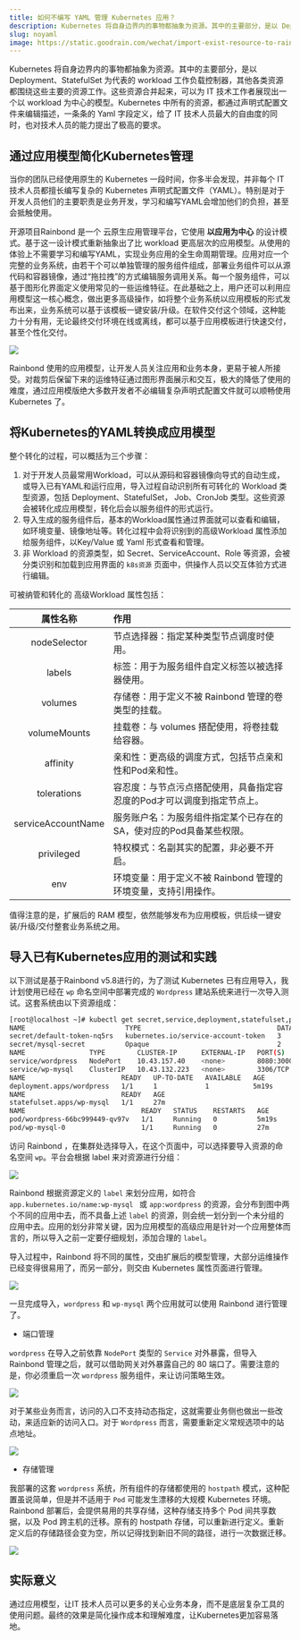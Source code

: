 ```yaml
---
title: 如何不编写 YAML 管理 Kubernetes 应用？
description: Kubernetes 将自身边界内的事物都抽象为资源。其中的主要部分，是以 Deployment、StatefulSet 为代表的 workload 工作负载控制器，其他各类资源都围绕这些主要的资源工作
slug: noyaml
image: https://static.goodrain.com/wechat/import-exist-resource-to-rainbond/import-exist-resource-to-rainbond-1.png
---
```


Kubernetes 将自身边界内的事物都抽象为资源。其中的主要部分，是以 Deployment、StatefulSet 为代表的 workload 工作负载控制器，其他各类资源都围绕这些主要的资源工作。这些资源合并起来，可以为 IT 技术工作者展现出一个以 workload 为中心的模型。Kubernetes 中所有的资源，都通过声明式配置文件来编辑描述，一条条的 Yaml 字段定义，给了 IT 技术人员最大的自由度的同时，也对技术人员的能力提出了极高的要求。


<!--truncate-->

## 通过应用模型简化Kubernetes管理


当你的团队已经使用原生的 Kubernetes 一段时间，你多半会发现，并非每个 IT 技术人员都擅长编写复杂的 Kubernetes 声明式配置文件（YAML）。特别是对于开发人员他们的主要职责是业务开发，学习和编写YAML会增加他们的负担，甚至会抵触使用。

开源项目Rainbond 是一个 云原生应用管理平台，它使用 **以应用为中心** 的设计模式。基于这一设计模式重新抽象出了比 workload 更高层次的应用模型。从使用的体验上不需要学习和编写YAML，实现业务应用的全生命周期管理。应用对应一个完整的业务系统，由若干个可以单独管理的服务组件组成，部署业务组件可以从源代码和容器镜像，通过“拖拉拽”的方式编辑服务调用关系。每一个服务组件，可以基于图形化界面定义使用常见的一些运维特征。在此基础之上，用户还可以利用应用模型这一核心概念，做出更多高级操作，如将整个业务系统以应用模板的形式发布出来，业务系统可以基于该模板一键安装/升级。在软件交付这个领域，这种能力十分有用，无论最终交付环境在线或离线，都可以基于应用模板进行快速交付，甚至个性化交付。


![](https://static.goodrain.com/wechat/import-exist-resource-to-rainbond/import-exist-resource-to-rainbond-1.png)


Rainbond 使用的应用模型，让开发人员关注应用和业务本身，更易于被人所接受。对裁剪后保留下来的运维特征通过图形界面展示和交互，极大的降低了使用的难度，通过应用模版绝大多数开发者不必编辑复杂声明式配置文件就可以顺畅使用 Kubernetes 了。

## 将Kubernetes的YAML转换成应用模型

整个转化的过程，可以概括为三个步骤：

1. 对于开发人员最常用Workload，可以从源码和容器镜像向导式的自动生成，或导入已有YAML和运行应用，导入过程自动识别所有可转化的 Workload 类型资源，包括 Deployment、StatefulSet， Job、CronJob 类型。这些资源会被转化成应用模型，转化后会以服务组件的形式运行。
2. 导入生成的服务组件后，基本的Workload属性通过界面就可以查看和编辑，如环境变量、镜像地址等。转化过程中会将识别到的高级Workload 属性添加给服务组件，以Key/Value 或 Yaml 形式查看和管理。
3. 非 Workload 的资源类型，如 Secret、ServiceAccount、Role 等资源，会被分类识别和加载到应用界面的 `k8s资源` 页面中，供操作人员以交互体验方式进行编辑。

可被纳管和转化的 高级Workload 属性包括：

|      属性名称      | 作用                                                         |
| :----------------: | :----------------------------------------------------------- |
|    nodeSelector    | 节点选择器：指定某种类型节点调度时使用。                     |
|       labels       | 标签：用于为服务组件自定义标签以被选择器使用。               |
|      volumes       | 存储卷：用于定义不被 Rainbond 管理的卷类型的挂载。           |
|    volumeMounts    | 挂载卷：与 volumes 搭配使用，将卷挂载给容器。                |
|      affinity      | 亲和性：更高级的调度方式，包括节点亲和性和Pod亲和性。        |
|    tolerations     | 容忍度：与节点污点搭配使用，具备指定容忍度的Pod才可以调度到指定节点上。 |
| serviceAccountName | 服务账户名：为服务组件指定某个已存在的SA，使对应的Pod具备某些权限。 |
|     privileged     | 特权模式：名副其实的配置，非必要不开启。                     |
|        env         | 环境变量：用于定义不被 Rainbond 管理的环境变量，支持引用操作。 |


值得注意的是，扩展后的 RAM 模型，依然能够发布为应用模板，供后续一键安装/升级/交付整套业务系统之用。



## 导入已有Kubernetes应用的测试和实践


以下测试是基于Rainbond v5.8进行的，为了测试 Kubernetes 已有应用导入，我计划使用已经在 `wp` 命名空间中部署完成的 `Wordpress` 建站系统来进行一次导入测试。这套系统由以下资源组成：

```bash
[root@localhost ~]# kubectl get secret,service,deployment,statefulset,pod -n wp
NAME                         TYPE                                  DATA   AGE
secret/default-token-nq5rs   kubernetes.io/service-account-token   3      27m
secret/mysql-secret          Opaque                                2      27m
NAME                TYPE        CLUSTER-IP      EXTERNAL-IP   PORT(S)          AGE
service/wordpress   NodePort    10.43.157.40    <none>        8080:30001/TCP   5m19s
service/wp-mysql    ClusterIP   10.43.132.223   <none>        3306/TCP         27m
NAME                        READY   UP-TO-DATE   AVAILABLE   AGE
deployment.apps/wordpress   1/1     1            1           5m19s
NAME                        READY   AGE
statefulset.apps/wp-mysql   1/1     27m
NAME                             READY   STATUS    RESTARTS   AGE
pod/wordpress-66bc999449-qv97v   1/1     Running   0          5m19s
pod/wp-mysql-0                   1/1     Running   0          27m
```

访问 Rainbond ，在集群处选择导入，在这个页面中，可以选择要导入资源的命名空间 `wp`。平台会根据 label 来对资源进行分组：

![](https://static.goodrain.com/wechat/import-exist-resource-to-rainbond/import-exist-resource-to-rainbond-3.png)

Rainbond 根据资源定义的 `label` 来划分应用，如符合 `app.kubernetes.io/name:wp-mysql ` 或  `app:wordpress` 的资源，会分布到图中两个不同的应用中去，而不具备上述 `label` 的资源，则会统一划分到一个未分组的应用中去。应用的划分非常关键，因为应用模型的高级应用是针对一个应用整体而言的，所以导入之前一定要仔细规划，添加合理的 `label`。

导入过程中，Rainbond 将不同的属性，交由扩展后的模型管理，大部分运维操作已经变得很易用了，而另一部分，则交由 Kubernetes 属性页面进行管理。

![](https://static.goodrain.com/wechat/import-exist-resource-to-rainbond/import-exist-resource-to-rainbond-2.png)

一旦完成导入，`wordpress` 和 `wp-mysql` 两个应用就可以使用 Rainbond 进行管理了。

- 端口管理

`wordpress` 在导入之前依靠 `NodePort` 类型的 `Service` 对外暴露，但导入 Rainbond 管理之后，就可以借助网关对外暴露自己的 80 端口了。需要注意的是，你必须重启一次 `wordpress` 服务组件，来让访问策略生效。

![](https://static.goodrain.com/wechat/import-exist-resource-to-rainbond/import-exist-resource-to-rainbond-4.png)

对于某些业务而言，访问的入口不支持动态指定，这就需要业务侧也做出一些改动，来适应新的访问入口。对于 `Wordpress` 而言，需要重新定义常规选项中的站点地址。

![](https://static.goodrain.com/wechat/import-exist-resource-to-rainbond/import-exist-resource-to-rainbond-5.png)

- 存储管理

我部署的这套 `wordpress` 系统，所有组件的存储都使用的 `hostpath` 模式，这种配置虽说简单，但是并不适用于 `Pod` 可能发生漂移的大规模 Kubernetes 环境。Rainbond 部署后，会提供易用的共享存储，这种存储支持多个 Pod 间共享数据，以及 Pod 跨主机的迁移。原有的 hostpath 存储，可以重新进行定义。重新定义后的存储路径会变为空，所以记得找到新旧不同的路径，进行一次数据迁移。

![](https://static.goodrain.com/wechat/import-exist-resource-to-rainbond/import-exist-resource-to-rainbond-6.png)

## 实际意义

通过应用模型，让IT 技术人员可以更多的关心业务本身，而不是底层复杂工具的使用问题。最终的效果是简化操作成本和理解难度，让Kubernetes更加容易落地。

